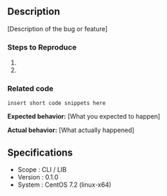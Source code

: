 ## Description

[Description of the bug or feature]

### Steps to Reproduce

1. 
2. 

### Related code

```
insert short code snippets here
```

**Expected behavior:** [What you expected to happen]

**Actual behavior:** [What actually happened]


## Specifications

- Scope       : CLI / LIB
- Version     : 0.1.0
- System      : CentOS 7.2 (linux-x64)
